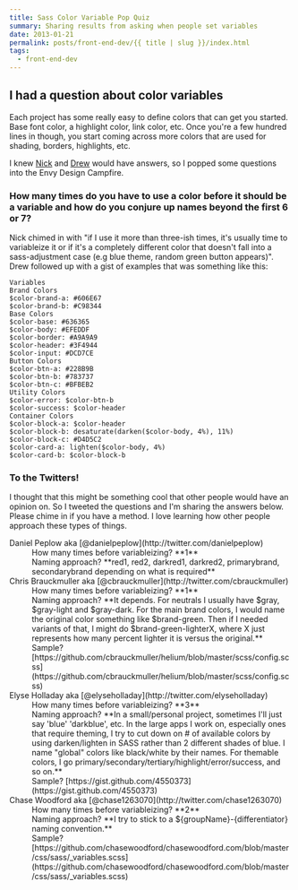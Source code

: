 ```yaml
---
title: Sass Color Variable Pop Quiz
summary: Sharing results from asking when people set variables
date: 2013-01-21
permalink: posts/front-end-dev/{{ title | slug }}/index.html
tags:
  - front-end-dev
---
```


## I had a question about color variables

Each project has some really easy to define colors that can get you started. Base font color, a highlight color, link color, etc. Once you're a few hundred lines in though, you start coming across more colors that are used for shading, borders, highlights, etc.

I knew [Nick](http://twitter.com/nickawalsh) and [Drew](http://twitter.com/drewbarontini) would have answers, so I popped some questions into the Envy Design Campfire.

### How many times do you have to use a color before it should be a variable and how do you conjure up names beyond the first 6 or 7?

Nick chimed in with "if I use it more than three-ish times, it's usually time to variableize it or if it's a completely different color that doesn't fall into a sass-adjustment case (e.g blue theme, random green button appears)". Drew followed up with a gist of examples that was something like this:

    Variables
    Brand Colors
    $color-brand-a: #606E67
    $color-brand-b: #C98344
    Base Colors
    $color-base: #636365
    $color-body: #EFEDDF
    $color-border: #A9A9A9
    $color-header: #3F4944
    $color-input: #DCD7CE
    Button Colors
    $color-btn-a: #228B9B
    $color-btn-b: #783737
    $color-btn-c: #BFBEB2
    Utility Colors
    $color-error: $color-btn-b
    $color-success: $color-header
    Container Colors
    $color-block-a: $color-header
    $color-block-b: desaturate(darken($color-body, 4%), 11%)
    $color-block-c: #D4D5C2
    $color-card-a: lighten($color-body, 4%)
    $color-card-b: $color-block-b

### To the Twitters!

I thought that this might be something cool that other people would have an opinion on. So I tweeted the questions and I'm sharing the answers below. Please chime in if you have a method. I love learning how other people approach these types of things.

<dl>

<dt>Daniel Peplow aka [@danielpeplow](http://twitter.com/danielpeplow)</dt>

<dd>How many times before variableizing? **1**</dd>

<dd>Naming approach? **red1, red2, darkred1, darkred2, primarybrand, secondarybrand depending on what is required**</dd>

<dt>Chris Brauckmuller aka [@cbrauckmuller](http://twitter.com/cbrauckmuller)</dt>

<dd>How many times before variableizing? **1**</dd>

<dd>Naming approach? **It depends. For neutrals I usually have $gray, $gray-light and $gray-dark. For the main brand colors, I would name the original color something like $brand-green. Then if I needed variants of that, I might do $brand-green-lighterX, where X just represents how many percent lighter it is versus the original.**</dd>

<dd>Sample? [https://github.com/cbrauckmuller/helium/blob/master/scss/config.scss](https://github.com/cbrauckmuller/helium/blob/master/scss/config.scss)</dd>

<dt>Elyse Holladay aka [@elyseholladay](http://twitter.com/elyseholladay)</dt>

<dd>How many times before variableizing? **3**</dd>

<dd>Naming approach? **In a small/personal project, sometimes I'll just say 'blue' 'darkblue', etc. In the large apps I work on, especially ones that require theming, I try to cut down on # of available colors by using darken/lighten in SASS rather than 2 different shades of blue. I name "global" colors like black/white by their names. For themable colors, I go primary/secondary/tertiary/highlight/error/success, and so on.**</dd>

<dd>Sample? [https://gist.github.com/4550373](https://gist.github.com/4550373)</dd>

<dt>Chase Woodford aka [@chase1263070](http://twitter.com/chase1263070)</dt>

<dd>How many times before variableizing? **2**</dd>

<dd>Naming approach? **I try to stick to a ${groupName}-{differentiator} naming convention.**</dd>

<dd>Sample? [https://github.com/chasewoodford/chasewoodford.com/blob/master/css/sass/_variables.scss](https://github.com/chasewoodford/chasewoodford.com/blob/master/css/sass/_variables.scss)</dd>

</dl>